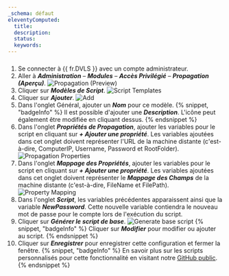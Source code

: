 ```yaml
---
_schema: défaut
eleventyComputed:
  title:
  description:
  status:
  keywords:
---
```

###

1. Se connecter à {{ fr.DVLS }} avec un compte administrateur.
2. Aller à ***Administration*** – ***Modules*** – ***Accès Privilégié*** – ***Propagation (Aperçu)***. ![Propagation (Preview)](https://cdnweb.devolutions.net/docs/docs_en_kb_KB0096.png)
3. Cliquer sur ***Modèles de Script***. ![Script Templates](https://cdnweb.devolutions.net/docs/docs_en_kb_KB0097.png)
4. Cliquer sur ***Ajouter***. ![Add](https://cdnweb.devolutions.net/docs/docs_en_kb_KB0112.png)
5. Dans l'onglet Général, ajouter un ***Nom*** pour ce modèle. {% snippet, "badgeInfo" %}
                                                                                                                                                                                                                                                                                                                                                   Il est possible d'ajouter une ***Description***. L'icône peut également être modifiée en cliquant dessus.
                                                                                                                                                                                                                                                                                                                                                   {% endsnippet %}
6. Dans l'onglet ***Propriétés de Propagation***, ajouter les variables pour le script en cliquant sur ***\+ Ajouter une propriété***. Les variables ajoutées dans cet onglet doivent représenter l'URL de la machine distante (c'est-à-dire, ComputerIP, Username, Password et RootFolder). ![Propagation Properties](https://cdnweb.devolutions.net/docs/docs_en_kb_KB0113.png)
7. Dans l'onglet ***Mappage des Propriétés***, ajouter les variables pour le script en cliquant sur ***\+ Ajouter une propriété***. Les variables ajoutées dans cet onglet doivent représenter le ***Mappage des Champs*** de la machine distante (c'est-à-dire, FileName et FilePath). ![Property Mapping](https://cdnweb.devolutions.net/docs/docs_en_kb_KB0114.png)
8. Dans l'onglet ***Script***, les variables précédentes apparaissent ainsi que la variable ***NewPassword***. Cette nouvelle variable contiendra le nouveau mot de passe pour le compte lors de l'exécution du script.
9. Cliquer sur ***Générer le script de base***. ![Generate base script](https://cdnweb.devolutions.net/docs/docs_en_kb_KB0115.png) {% snippet, "badgeInfo" %}
                                                                                                                                                                                                                                                                                                                                                   Cliquer sur ***Modifier*** pour modifier ou ajouter au script.
                                                                                                                                                                                                                                                                                                                                                   {% endsnippet %}
10. Cliquer sur ***Enregistrer*** pour enregistrer cette configuration et fermer la fenêtre. {% snippet, "badgeInfo" %}
                                                                                                                                                                                                                                                                                                                                                                                                                                                                   En savoir plus sur les scripts personnalisés pour cette fonctionnalité en visitant notre [GitHub public](https://github.com/Devolutions/PAM-Providers/blob/master/Propagation-Scripts/Create-A-Template.md).
                                                                                                                                                                                                                                                                                                                                                                                                                                                                   {% endsnippet %}
